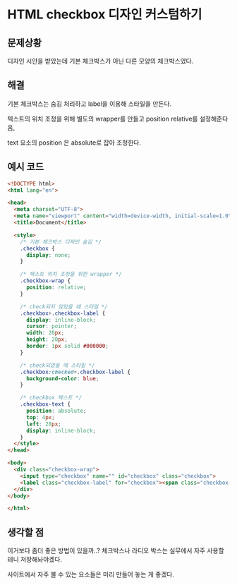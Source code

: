 # HTML checkbox 디자인 커스텀하기

## 문제상황

디자인 시안을 받았는데 기본 체크박스가 아닌 다른 모양의 체크박스였다.

## 해결

기본 체크박스는 숨김 처리하고 label을 이용해 스타일을 만든다.

텍스트의 위치 조정을 위해 별도의 wrapper를 만들고 position relative를 설정해준다음, 

text 요소의 position 은 absolute로 잡아 조정한다.

## 예시 코드

```html
<!DOCTYPE html>
<html lang="en">

<head>
  <meta charset="UTF-8">
  <meta name="viewport" content="width=device-width, initial-scale=1.0">
  <title>Document</title>

  <style>
    /* 기본 체크박스 디자인 숨김 */
    .checkbox {
      display: none;
    }

    /* 텍스트 위치 조정을 위한 wrapper */
    .checkbox-wrap {
      position: relative;
    }

    /* check되지 않았을 때 스타일 */
    .checkbox+.checkbox-label {
      display: inline-block;
      cursor: pointer;
      width: 20px;
      height: 20px;
      border: 1px solid #000000;
    }

    /* check되었을 때 스타일 */
    .checkbox:checked+.checkbox-label {
      background-color: blue;
    }

    /* checkbox 텍스트 */
    .checkbox-text {
      position: absolute;
      top: 4px;
      left: 28px;
      display: inline-block;
    }
  </style>
</head>

<body>
  <div class="checkbox-wrap">
    <input type="checkbox" name="" id="checkbox" class="checkbox">
    <label class="checkbox-label" for="checkbox"><span class="checkbox-text">텍스트</span></label>
  </div>
</body>

</html>
```

## 생각할 점

이거보다 좀더 좋은 방법이 있을까..? 체크박스나 라디오 박스는 실무에서 자주 사용할 테니 저장해놔야겠다. 

사이트에서 자주 볼 수 있는 요소들은 미리 만들어 놓는 게 좋겠다.